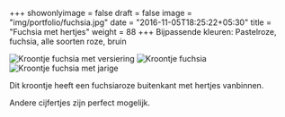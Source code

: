+++
showonlyimage = false
draft = false
image = "img/portfolio/fuchsia.jpg"
date = "2016-11-05T18:25:22+05:30"
title = "Fuchsia met hertjes"
weight = 88
+++
Bijpassende kleuren: Pastelroze, fuchsia, alle soorten roze, bruin
<!--more-->
![Kroontje fuchsia met versiering][2]
![Kroontje fuchsia][1]
![Kroontje fuchsia met jarige][3]

Dit kroontje heeft een fuchsiaroze buitenkant met hertjes vanbinnen.

Andere cijfertjes zijn perfect mogelijk.


[1]: /img/portfolio/fuchsia.jpg
[2]: /img/portfolio/alternatieven/fuchsia_met_versiering.jpg
[3]: /img/portfolio/alternatieven/fuchsia_voorbeeld.jpg
